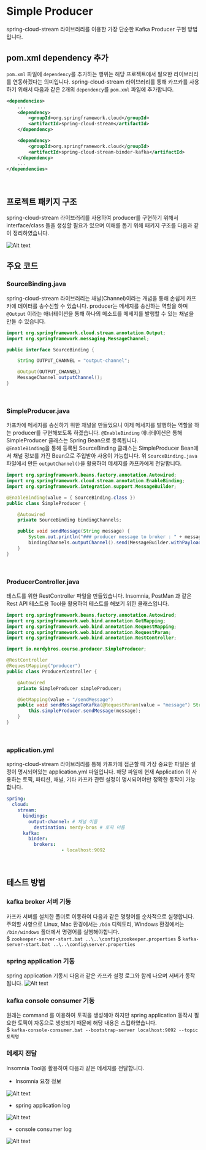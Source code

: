 
# Simple Producer
spring-cloud-stream 라이브러리를 이용한 가장 단순한 Kafka Producer 구현 방법입니다.
<br/>

## pom.xml dependency 추가
`pom.xml` 파일에 `dependency`를 추가하는 행위는 해당 프로젝트에서 필요한 라이브러리를 연동하겠다는 의미입니다. spring-cloud-stream 라이브러리를 통해 카프카를 사용하기 위해서 다음과 같은 2개의 `dependency`를 `pom.xml` 파일에 추가합니다.
```xml
<dependencies>
	...
	<dependency>
		<groupId>org.springframework.cloud</groupId>
		<artifactId>spring-cloud-stream</artifactId>
	</dependency>

	<dependency>
		<groupId>org.springframework.cloud</groupId>
		<artifactId>spring-cloud-stream-binder-kafka</artifactId>
	</dependency>
	...
</dependencies>
```
<br/>

## 프로젝트 패키지 구조
spring-cloud-stream 라이브러리를 사용하여 producer를 구현하기 위해서 interface/class 들을 생성할 필요가 있으며 이해를 돕기 위해 패키지 구조를 다음과 같이 정리하였습니다.<br/>

![Alt text](https://nerdybros.github.io/resources/kafka/spring-cloud-stream/producer/simple-producer/simple-producer-resource-01.JPG)
<br/>

## 주요 코드
### SourceBinding.java
spring-cloud-stream 라이브러리는 채널(Channel)이라는 개념을 통해 손쉽게 카프카에 데이터를 송수신할 수 있습니다. producer는 메세지를 송신하는 역할을 하며 `@Output` 이라는 애너테이션을 통해 하나의 메소드를 메세지를 발행할 수 있는 채널을 만들 수 있습니다.
```java
import org.springframework.cloud.stream.annotation.Output;
import org.springframework.messaging.MessageChannel;

public interface SourceBinding {

	String OUTPUT_CHANNEL = "output-channel";

	@Output(OUTPUT_CHANNEL)
	MessageChannel outputChannel();
}
```
<br/>

### SimpleProducer.java
카프카에 메세지를 송신하기 위한 채널을 만들었으니 이제 메세지를 발행하는 역할을 하는 producer를 구현해보도록 하겠습니다. `@EnableBinding` 애너테이션은 통해 SimpleProducer 클래스는 Spring Bean으로 등록됩니다.<br/>
`@EnableBinding`을 통해 등록된 SourceBinding 클래스는 SimpleProducer Bean에서 채널 정보를 가진 Bean으로 주입받아 사용이 가능합니다. 위 `SourceBinding.java` 파일에서 만든 `outputChannel()`을 활용하여 메세지를 카프카에게 전달합니다.

```java
import org.springframework.beans.factory.annotation.Autowired;
import org.springframework.cloud.stream.annotation.EnableBinding;
import org.springframework.integration.support.MessageBuilder;

@EnableBinding(value = { SourceBinding.class })
public class SimpleProducer {

	@Autowired
	private SourceBinding bindingChannels;

	public void sendMessage(String message) {
		System.out.println("### producer message to broker : " + message);
		bindingChannels.outputChannel().send(MessageBuilder.withPayload(message).build());
	}
}
```
<br/>

### ProducerController.java
테스트를 위한 RestController 파일을 만들었습니다. Insomnia, PostMan 과 같은 Rest API 테스트용 Tool을 활용하여 테스트를 해보기 위한 클래스입니다.

```java
import org.springframework.beans.factory.annotation.Autowired;
import org.springframework.web.bind.annotation.GetMapping;
import org.springframework.web.bind.annotation.RequestMapping;
import org.springframework.web.bind.annotation.RequestParam;
import org.springframework.web.bind.annotation.RestController;

import io.nerdybros.course.producer.SimpleProducer;

@RestController
@RequestMapping("producer")
public class ProducerController {

	@Autowired
	private SimpleProducer simpleProducer;

	@GetMapping(value = "/sendMessage")
	public void sendMessageToKafka(@RequestParam(value = "message") String message) {
		this.simpleProducer.sendMessage(message);
	}
}
```
<br/>

### application.yml
spring-cloud-stream 라이브러리를 통해 카프카에 접근할 때 가장 중요한 파일은 설정이 명시되어있는 application.yml 파일입니다. 해당 파일에 현재 Application 이 사용하는 토픽, 파티션, 채널, 기타 카프카 관련 설정이 명시되어야만 정확한 동작이 가능합니다.
```yml
spring:
  cloud:
    stream:
      bindings:
        output-channel: # 채널 이름
          destination: nerdy-bros # 토픽 이름
      kafka:
        binder:
          brokers:
					- localhost:9092
```
<br/>

## 테스트 방법
### kafka broker 서버 기동
카프카 서버를 설치한 폴더로 이동하여 다음과 같은 명령어를 순차적으로 실행합니다. 주의할 사항으로 Linux, Mac 환경에서는 `/bin` 디렉토리, Windows 환경에서는 `/bin/windows` 폴더에서 명령어를 실행해야합니다. <br/>
$ `zookeeper-server-start.bat ..\..\config\zookeeper.properties`
$ `kafka-server-start.bat ..\..\config\server.properties`
<br/>

### spring application 기동
spring application 기동시 다음과 같은 카프카 설정 로그와 함께 나오며 서버가 동작됩니다.
![Alt text](https://nerdybros.github.io/resources/kafka/spring-cloud-stream/producer/simple-producer/simple-producer-resource-02.JPG)
<br/>

### kafka console consumer 기동
원래는 command 를 이용하여 토픽을 생성해야 하지만 spring application 동작시 필요한 토픽이 자동으로 생성되기 때문에 해당 내용은 스킵하였습니다. <br/>
$ `kafka-console-consumer.bat --bootstrap-server localhost:9092 --topic 토픽명`
<br/>

### 메세지 전달
Insomnia Tool을 활용하여 다음과 같은 메세지를 전달합니다.

- Insomnia 요청 정보

![Alt text](https://nerdybros.github.io/resources/kafka/spring-cloud-stream/producer/simple-producer/simple-producer-resource-03.JPG)

- spring application log

![Alt text](https://nerdybros.github.io/resources/kafka/spring-cloud-stream/producer/simple-producer/simple-producer-resource-04.JPG)

- console consumer log

![Alt text](https://nerdybros.github.io/resources/kafka/spring-cloud-stream/producer/simple-producer/simple-producer-resource-05.JPG)